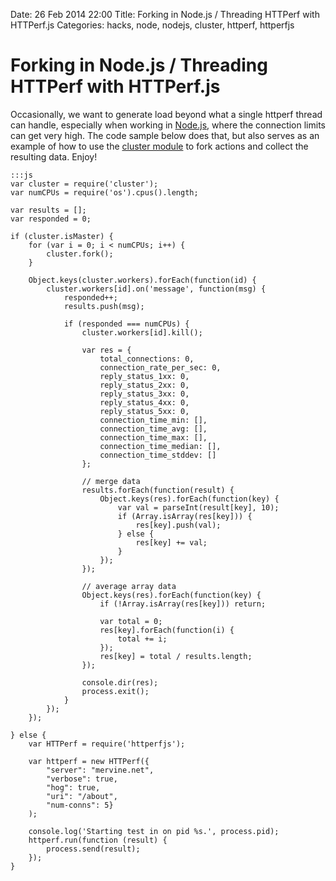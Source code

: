 Date: 26 Feb 2014 22:00 
Title: Forking in Node.js / Threading HTTPerf with HTTPerf.js 
Categories: hacks, node, nodejs, cluster, httperf, httperfjs

# Forking in Node.js / Threading HTTPerf with HTTPerf.js

Occasionally, we want to generate load beyond what a single httperf thread can handle, especially when working in [Node.js](http://nodejs.org/), where the connection limits can get very high. The code sample below does that, but also serves as an example of how to use the [cluster module](http://nodejs.org/api/cluster.html) to fork actions and collect the resulting data. Enjoy!


    :::js
    var cluster = require('cluster');
    var numCPUs = require('os').cpus().length;
     
    var results = [];
    var responded = 0;
     
    if (cluster.isMaster) {
        for (var i = 0; i < numCPUs; i++) {
            cluster.fork();
        }
     
        Object.keys(cluster.workers).forEach(function(id) {
            cluster.workers[id].on('message', function(msg) {
                responded++;
                results.push(msg);
     
                if (responded === numCPUs) {
                    cluster.workers[id].kill();
     
                    var res = {
                        total_connections: 0,
                        connection_rate_per_sec: 0,
                        reply_status_1xx: 0,
                        reply_status_2xx: 0,
                        reply_status_3xx: 0,
                        reply_status_4xx: 0,
                        reply_status_5xx: 0,
                        connection_time_min: [],
                        connection_time_avg: [],
                        connection_time_max: [],
                        connection_time_median: [],
                        connection_time_stddev: []
                    };
     
                    // merge data
                    results.forEach(function(result) {
                        Object.keys(res).forEach(function(key) {
                            var val = parseInt(result[key], 10);
                            if (Array.isArray(res[key])) {
                                res[key].push(val);
                            } else {
                                res[key] += val;
                            }
                        });
                    });
     
                    // average array data
                    Object.keys(res).forEach(function(key) {
                        if (!Array.isArray(res[key])) return;
     
                        var total = 0;
                        res[key].forEach(function(i) {
                            total += i;
                        });
                        res[key] = total / results.length;
                    });
     
                    console.dir(res);
                    process.exit();
                }
            });
        });
     
    } else {
        var HTTPerf = require('httperfjs');
     
        var httperf = new HTTPerf({
            "server": "mervine.net",
            "verbose": true,
            "hog": true,
            "uri": "/about",
            "num-conns": 5}
        );
     
        console.log('Starting test in on pid %s.', process.pid);
        httperf.run(function (result) {
            process.send(result);
        });
    }

